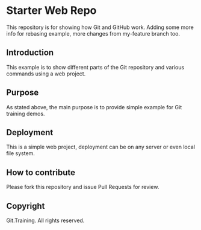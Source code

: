 # Starter Web Repo

This repository is for showing how Git and GitHub work.
Adding some more info for rebasing example, more changes from my-feature branch too.

## Introduction

This example is to show different parts of the Git repository and various commands using a web project.

## Purpose

As stated above, the main purpose is to provide simple example for Git training demos.

## Deployment

This is a simple web project, deployment can be on any server or even local file system.

## How to contribute

Please fork this repository and issue Pull Requests for review.

## Copyright

Git.Training. All rights reserved.